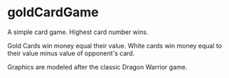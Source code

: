 # goldCardGame
A simple card game. Highest card number wins.

Gold Cards win money equal their value.
White cards win money equal to their value minus value of opponent's card.

Graphics are modeled after the classic Dragon Warrior game.
